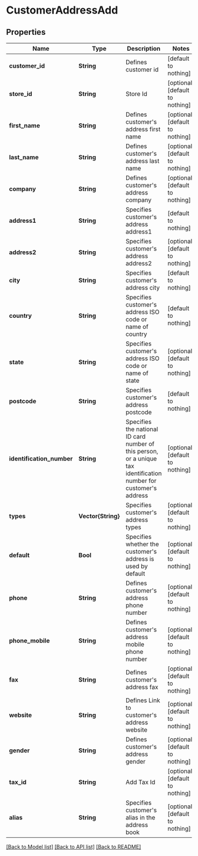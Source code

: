 # CustomerAddressAdd


## Properties
Name | Type | Description | Notes
------------ | ------------- | ------------- | -------------
**customer_id** | **String** | Defines customer id | [default to nothing]
**store_id** | **String** | Store Id | [optional] [default to nothing]
**first_name** | **String** | Defines customer&#39;s address first name | [optional] [default to nothing]
**last_name** | **String** | Defines customer&#39;s address last name | [optional] [default to nothing]
**company** | **String** | Defines customer&#39;s address company | [optional] [default to nothing]
**address1** | **String** | Specifies customer&#39;s address address1 | [default to nothing]
**address2** | **String** | Specifies customer&#39;s address address2 | [optional] [default to nothing]
**city** | **String** | Specifies customer&#39;s address city | [default to nothing]
**country** | **String** | Specifies customer&#39;s address ISO code or name of country | [default to nothing]
**state** | **String** | Specifies customer&#39;s address ISO code or name of state | [optional] [default to nothing]
**postcode** | **String** | Specifies customer&#39;s address postcode | [default to nothing]
**identification_number** | **String** | Specifies the national ID card number of this person, or a unique tax identification number for customer&#39;s address | [optional] [default to nothing]
**types** | **Vector{String}** | Specifies customer&#39;s address types | [optional] [default to nothing]
**default** | **Bool** | Specifies whether the customer&#39;s address is used by default | [optional] [default to nothing]
**phone** | **String** | Defines customer&#39;s address phone number | [optional] [default to nothing]
**phone_mobile** | **String** | Defines customer&#39;s address mobile phone number | [optional] [default to nothing]
**fax** | **String** | Defines customer&#39;s address fax | [optional] [default to nothing]
**website** | **String** | Defines Link to customer&#39;s address website | [optional] [default to nothing]
**gender** | **String** | Defines customer&#39;s address gender | [optional] [default to nothing]
**tax_id** | **String** | Add Tax Id | [optional] [default to nothing]
**alias** | **String** | Specifies customer&#39;s alias in the address book | [optional] [default to nothing]


[[Back to Model list]](../README.md#models) [[Back to API list]](../README.md#api-endpoints) [[Back to README]](../README.md)


